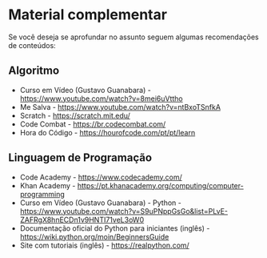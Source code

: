 # Material complementar

Se você deseja se aprofundar no assunto seguem algumas recomendações de conteúdos:

## **Algoritmo**

* Curso em Vídeo (Gustavo Guanabara) - https://www.youtube.com/watch?v=8mei6uVttho
* Me Salva - https://www.youtube.com/watch?v=ntBxoTSnfkA
* Scratch - https://scratch.mit.edu/
* Code Combat - https://br.codecombat.com/
* Hora do Código - https://hourofcode.com/pt/pt/learn


## **Linguagem de Programação**

* Code Academy - https://www.codecademy.com/
* Khan Academy - https://pt.khanacademy.org/computing/computer-programming
* Curso em Vídeo (Gustavo Guanabara) - Python - https://www.youtube.com/watch?v=S9uPNppGsGo&list=PLvE-ZAFRgX8hnECDn1v9HNTI71veL3oW0
* Documentação oficial do Python para iniciantes (inglês) - https://wiki.python.org/moin/BeginnersGuide
* Site com tutoriais (inglês) - https://realpython.com/